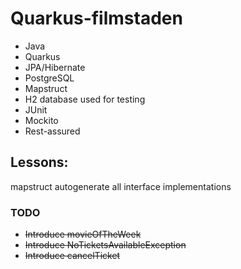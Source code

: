 # Quarkus-filmstaden

- Java
- Quarkus
- JPA/Hibernate
- PostgreSQL
- Mapstruct
- H2 database used for testing
- JUnit
- Mockito
- Rest-assured

## Lessons:

mapstruct autogenerate all interface implementations

### TODO
- ~~Introduce movieOfTheWeek~~
- ~~Introduce NoTicketsAvailableException~~
- ~~Introduce cancelTicket~~

